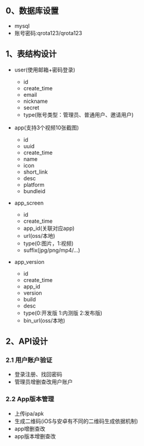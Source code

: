 
## 0、数据库设置

- mysql
- 账号密码:qrota123/qrota123


## 1、表结构设计

- user(使用邮箱+密码登录)
  - id
  - create_time
  - email
  - nickname
  - secret
  - type(账号类型：管理员、普通用户、邀请用户)

- app(支持3个视频10张截图)
  - id
  - uuid
  - create_time
  - name
  - icon
  - short_link
  - desc
  - platform
  - bundleid
  

- app_screen
  - id
  - create_time
  - app_id(关联对应app)
  - url(oss/本地)
  - type(0:图片，1:视频)
  - suffix(jpg/png/mp4/...)
  
- app_version
  - id
  - create_time
  - app_id
  - version
  - build
  - desc
  - type(0:开发版 1:内测版 2:发布版)
  - bin_url(oss/本地)



## 2、API设计

### 2.1 用户账户验证

- 登录注册、找回密码
- 管理员增删查改用户账户

### 2.2 App版本管理

- 上传ipa/apk
- 生成二维码(iOS与安卓有不同的二维码生成依据机制)
- app增删查改
- app版本增删查改